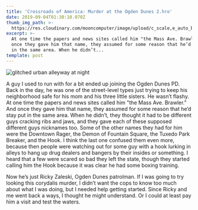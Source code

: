 ```yaml
---
title: 'Crossroads of America: Murder at the Ogden Dunes 2.hro'
date: 2019-09-04T01:38:10.070Z
thumb_img_path: >-
  https://res.cloudinary.com/mooncomputer/image/upload/c_scale,e_auto_brightness,h_300,q_auto:best/v1567561151/Moon%20Computer%20Blog/HRO/Crossroads%20of%20America/crossroads-murder-dunes-2--vanveenjf-3gvElRiZB8A-unsplash--glitched.jpg
excerpt: >-
  At one time the papers and news sites called him "the Mass Ave. Brawler." And
  once they gave him that name, they assumed for some reason that he’d stay put
  in the same area. When he didn’t...
template: post
---
```

![glitched urban alleyway at night](https://res.cloudinary.com/mooncomputer/image/upload/c_scale,e_auto_brightness,h_800,q_auto:best/v1567561151/Moon%20Computer%20Blog/HRO/Crossroads%20of%20America/crossroads-murder-dunes-2--vanveenjf-3gvElRiZB8A-unsplash--glitched.jpg "Crossroads of American Murder at Ogden Dunes 2")

A guy I used to run with for a bit ended up joining the Ogden Dunes PD. Back in the day, he was one of the street-level types just trying to keep his neighborhood safe for his mom and his three little sisters. He wasn’t flashy. At one time the papers and news sites called him "the Mass Ave. Brawler." And once they gave him that name, they assumed for some reason that he’d stay put in the same area. When he didn’t, they thought it had to be different guys cracking ribs and jaws, and they gave each of these supposed different guys nicknames too. Some of the other names they had for him were the Downtown Rager, the Demon of Fountain Square, the Tuxedo Park Breaker, and the Hook. I think the last one confused them even more, because then people were watching out for some guy with a hook lurking in alleys to hang up drug dealers and bangers by their insides or something. I heard that a few were scared so bad they left the state, though they started calling him the Hook because it was clear he had some boxing training. 

Now he’s just Ricky Zaleski, Ogden Dunes patrolman. If I was going to try looking this corydalis murder, I didn’t want the cops to know too much about what I was doing, but I needed help getting started. Since Ricky and me went back a ways, I thought he might understand. Or I could at least pay him a visit and test the waters.
